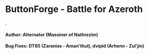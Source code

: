 # ButtonForge - Battle for Azeroth

.
#### Author: Alternator (Massiner of Nathrezim)
#### Bug Fixes: DT85 (Zaranias - Aman'thul), dvipid (Arhenn - Zul'jin)
